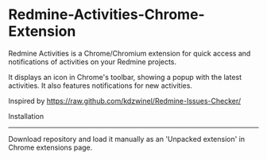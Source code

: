 Redmine-Activities-Chrome-Extension
===================================

Redmine Activities is a Chrome/Chromium extension for quick access and notifications of activities on your Redmine projects.

It displays an icon in Chrome's toolbar, showing a popup with the latest activities. It also features notifications for new activities.

Inspired by https://raw.github.com/kdzwinel/Redmine-Issues-Checker/

Installation
____________

Download repository and load it manually as an 'Unpacked extension' in Chrome extensions page.


